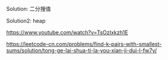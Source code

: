 Solution: 二分搜值

Solution2: heap

https://www.youtube.com/watch?v=TsOzIxkzh1E

https://leetcode-cn.com/problems/find-k-pairs-with-smallest-sums/solution/tong-ge-lai-shua-ti-la-you-xian-ji-dui-l-fw7y/
